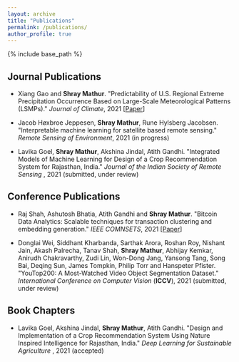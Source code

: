 ```yaml
---
layout: archive
title: "Publications"
permalink: /publications/
author_profile: true
---
```



{% include base_path %}

<!--
{% for post in site.publications reversed %}
  {% include archive-single.html %}
{% endfor %}
-->

## Journal Publications

* Xiang Gao and **Shray Mathur**. "Predictability of U.S. Regional Extreme Precipitation Occurrence Based on Large-Scale Meteorological Patterns (LSMPs)."
*Journal of Climate*, 2021 [[Paper](https://doi.org/10.1175/JCLI-D-21-0137.1)]

* Jacob Høxbroe Jeppesen, **Shray Mathur**, Rune Hylsberg Jacobsen.
"Interpretable machine learning for satellite based remote sensing."
*Remote Sensing of Environment*, 2021 (in progress)

* Lavika Goel, **Shray Mathur**, Akshina Jindal, Atith Gandhi.
"Integrated Models of Machine Learning for Design of a Crop Recommendation System for Rajasthan, India." *Journal of the Indian Society of Remote Sensing* , 2021 (submitted, under review)

## Conference Publications

* Raj Shah, Ashutosh Bhatia, Atith Gandhi and **Shray Mathur**. "Bitcoin Data Analytics: Scalable techniques for transaction clustering and embedding generation."
*IEEE COMNSETS*, 2021 [[Paper](10.1109/COMSNETS51098.2021.9352922)]

* Donglai Wei, Siddhant Kharbanda, Sarthak Arora, Roshan Roy, Nishant Jain, Akash Palrecha, Tanav Shah, **Shray Mathur**, Abhijay Kemkar, Anirudh Chakravarthy, Zudi Lin, Won-Dong Jang, Yansong Tang, Song Bai, Deqing Sun, James Tompkin, Philip Torr and Hanspeter Pfister. "YouTop200: A Most-Watched Video Object Segmentation Dataset."
*International Conference on Computer Vision* (**ICCV**), 2021 (submitted, under review)


## Book Chapters
* Lavika Goel, Akshina Jindal, **Shray Mathur**, Atith Gandhi.
"Design and Implementation of a Crop Recommendation System Using Nature Inspired Intelligence for Rajasthan, India." *Deep Learning for Sustainable Agriculture* , 2021 (accepted)
